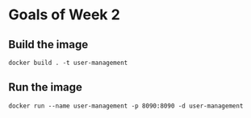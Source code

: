 # Goals of Week 2

## Build the image
```
docker build . -t user-management
```

## Run the image
```
docker run --name user-management -p 8090:8090 -d user-management
```
